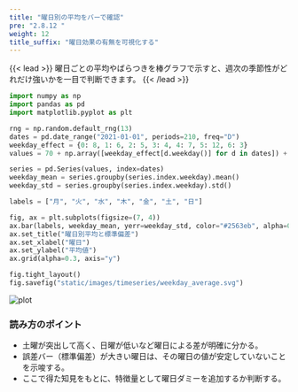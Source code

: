 ```yaml
---
title: "曜日別の平均をバーで確認"
pre: "2.8.12 "
weight: 12
title_suffix: "曜日効果の有無を可視化する"
---
```


{{< lead >}}
曜日ごとの平均やばらつきを棒グラフで示すと、週次の季節性がどれだけ強いかを一目で判断できます。
{{< /lead >}}

```python
import numpy as np
import pandas as pd
import matplotlib.pyplot as plt

rng = np.random.default_rng(13)
dates = pd.date_range("2021-01-01", periods=210, freq="D")
weekday_effect = {0: 8, 1: 6, 2: 5, 3: 4, 4: 7, 5: 12, 6: 3}
values = 70 + np.array([weekday_effect[d.weekday()] for d in dates]) + rng.normal(0, 2.5, len(dates))

series = pd.Series(values, index=dates)
weekday_mean = series.groupby(series.index.weekday).mean()
weekday_std = series.groupby(series.index.weekday).std()

labels = ["月", "火", "水", "木", "金", "土", "日"]

fig, ax = plt.subplots(figsize=(7, 4))
ax.bar(labels, weekday_mean, yerr=weekday_std, color="#2563eb", alpha=0.8, capsize=5)
ax.set_title("曜日別平均と標準偏差")
ax.set_xlabel("曜日")
ax.set_ylabel("平均値")
ax.grid(alpha=0.3, axis="y")

fig.tight_layout()
fig.savefig("static/images/timeseries/weekday_average.svg")
```

![plot](/images/timeseries/weekday_average.svg)

### 読み方のポイント

- 土曜が突出して高く、日曜が低いなど曜日による差が明確に分かる。
- 誤差バー（標準偏差）が大きい曜日は、その曜日の値が安定していないことを示唆する。
- ここで得た知見をもとに、特徴量として曜日ダミーを追加するか判断する。

